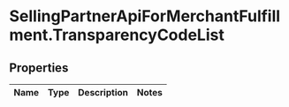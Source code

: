 # SellingPartnerApiForMerchantFulfillment.TransparencyCodeList

## Properties
Name | Type | Description | Notes
------------ | ------------- | ------------- | -------------
